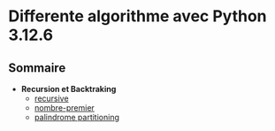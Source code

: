 # Differente algorithme avec Python 3.12.6


## Sommaire

- **Recursion et Backtraking**
  - [recursive](https://github.com/TsitouhRanjafy/Python/tree/recursive)
  - [nombre-premier](https://github.com/TsitouhRanjafy/Python/blob/base/base.py)
  - [palindrome partitioning](https://github.com/TsitouhRanjafy/Python/tree/palindrome.partitioning)


